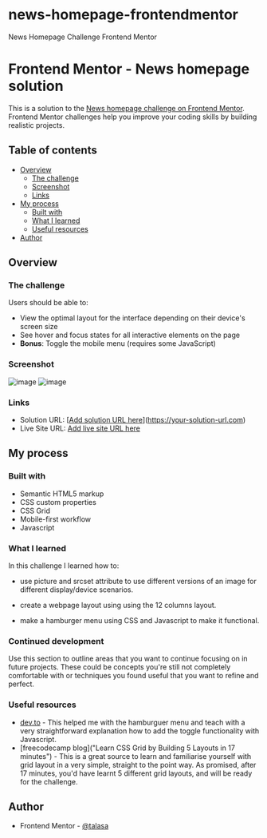 # news-homepage-frontendmentor
News Homepage Challenge Frontend Mentor


# Frontend Mentor - News homepage solution

This is a solution to the [News homepage challenge on Frontend Mentor](https://www.frontendmentor.io/challenges/news-homepage-H6SWTa1MFl). Frontend Mentor challenges help you improve your coding skills by building realistic projects. 

## Table of contents

- [Overview](#overview)
  - [The challenge](#the-challenge)
  - [Screenshot](#screenshot)
  - [Links](#links)
- [My process](#my-process)
  - [Built with](#built-with)
  - [What I learned](#what-i-learned)
  - [Useful resources](#useful-resources)
- [Author](#author)



## Overview

### The challenge

Users should be able to:

- View the optimal layout for the interface depending on their device's screen size
- See hover and focus states for all interactive elements on the page
- **Bonus**: Toggle the mobile menu (requires some JavaScript)

### Screenshot

![image](https://user-images.githubusercontent.com/119393713/210499627-09f20042-8c6b-4765-ae60-1e9b031e58cd.png)
![image](https://user-images.githubusercontent.com/119393713/210499675-fb4abe5b-4b0f-4d57-84f7-0851d704a0e2.png)


### Links

- Solution URL: [[Add solution URL here](https://github.com/TalasaDev/news-homepage-frontendmentor)](https://your-solution-url.com)
- Live Site URL: [Add live site URL here](https://your-live-site-url.com)

## My process

### Built with

- Semantic HTML5 markup
- CSS custom properties
- CSS Grid
- Mobile-first workflow
- Javascript 


### What I learned

In this challenge I learned how to:

- use picture and srcset attribute to use different versions of an image for different display/device scenarios.

- create a webpage layout using using the 12 columns layout. 

- make a hamburger menu using CSS and Javascript to make it functional.


### Continued development

Use this section to outline areas that you want to continue focusing on in future projects. These could be concepts you're still not completely comfortable with or techniques you found useful that you want to refine and perfect.


### Useful resources

- [dev.to](https://dev.to/ljcdev/easy-hamburger-menu-with-js-2do0) - This helped me with the hamburguer menu and teach with a very straightforward explanation how to add the toggle functionality with Javascript.
- [freecodecamp blog]("Learn CSS Grid by Building 5 Layouts in 17 minutes") - This is a great source to learn and familiarise yourself with grid layout in a very simple, straight to the point way. As promised, after 17 minutes, you'd have learnt 5 different grid layouts, and will be ready for the challenge. 


## Author

- Frontend Mentor - [@talasa](https://www.frontendmentor.io/profile/talasa-dev)




